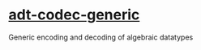 # [adt-codec-generic][]

Generic encoding and decoding of algebraic datatypes

[adt-codec-generic]: https://github.com/ocramz/adt-codec-generic
